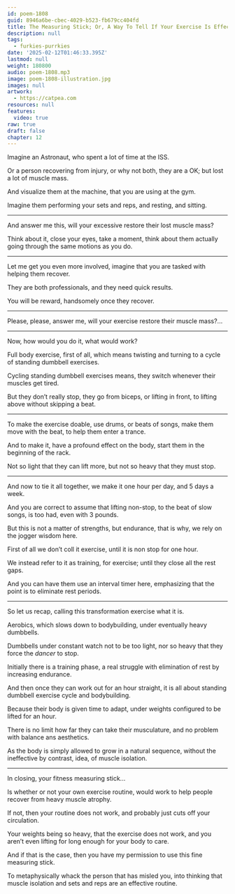 ```yaml
---
id: poem-1808
guid: 8946a6be-cbec-4029-b523-fb679cc404fd
title: The Measuring Stick; Or, A Way To Tell If Your Exercise Is Effective
description: null
tags:
  - furkies-purrkies
date: '2025-02-12T01:46:33.395Z'
lastmod: null
weight: 180800
audio: poem-1808.mp3
image: poem-1808-illustration.jpg
images: null
artwork:
  - https://catpea.com
resources: null
features:
  video: true
raw: true
draft: false
chapter: 12
---
```


Imagine an Astronaut,
who spent a lot of time at the ISS.

Or a person recovering from injury, or why not both,
they are a OK; but lost a lot of muscle mass.

And visualize them at the machine,
that you are using at the gym.

Imagine them performing your sets and reps,
and resting, and sitting.

---

And answer me this,
will your excessive restore their lost muscle mass?

Think about it, close your eyes, take a moment,
think about them actually going through the same motions as you do.

---

Let me get you even more involved,
imagine that you are tasked with helping them recover.

They are both professionals,
and they need quick results.

You will be reward,
handsomely once they recover.

---

Please, please, answer me,
will your exercise restore their muscle mass?...

---

Now, how would you do it,
what would work?

Full body exercise, first of all,
which means twisting and turning to a cycle of standing dumbbell exercises.

Cycling standing dumbbell exercises means,
they switch whenever their muscles get tired.

But they don’t really stop,
they go from biceps, or lifting in front, to lifting above without skipping a beat.

---

To make the exercise doable, use drums,
or beats of songs, make them move with the beat, to help them enter a trance.

And to make it, have a profound effect on the body,
start them in the beginning of the rack.

Not so light that they can lift more,
but not so heavy that they must stop.

---

And now to tie it all together,
we make it one hour per day, and 5 days a week.

And you are correct to assume that lifting non-stop,
to the beat of slow songs, is too had, even with 3 pounds.

But this is not a matter of strengths, but endurance,
that is why, we rely on the jogger wisdom here.

First of all we don’t coll it exercise,
until it is non stop for one hour.

We instead refer to it as training,
for exercise; until they close all the rest gaps.

And you can have them use an interval timer here,
emphasizing that the point is to eliminate rest periods.

---

So let us recap,
calling this transformation exercise what it is.

Aerobics, which slows down to bodybuilding,
under eventually heavy dumbbells.

Dumbbells under constant watch not to be too light,
nor so heavy that they force the _dancer_ to stop.

Initially there is a training phase,
a real struggle with elimination of rest by increasing endurance.

And then once they can work out for an hour straight,
it is all about standing dumbbell exercise cycle and bodybuilding.

Because their body is given time to adapt,
under weights configured to be lifted for an hour.

There is no limit how far they can take their musculature,
and no problem with balance ans aesthetics.

As the body is simply allowed to grow in a natural sequence,
without the ineffective by contrast, idea, of muscle isolation.

---

In closing,
your fitness measuring stick...

Is whether or not your own exercise routine,
would work to help people recover from heavy muscle atrophy.

If not, then your routine does not work,
and probably just cuts off your circulation.

Your weights being so heavy, that the exercise does not work,
and you aren’t even lifting for long enough for your body to care.

And if that is the case, then you have my permission
to use this fine measuring stick.

To metaphysically whack the person that has misled you,
into thinking that muscle isolation and sets and reps are an effective routine.
